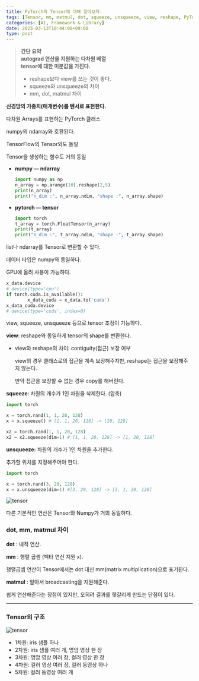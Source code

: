 ```yaml
---
title: PyTorch의 Tensor에 대해 알아보자.
tags: [Tensor, mm, matmul, dot, squeeze, unsqueeze, view, reshape, PyTorch]
categories: [AI, Framework & Library]
date: 2023-03-13T10:44:00+09:00
type: post
---
```

> **간단 요약**  
> **autograd 연산을 지원하는 다차원 배열**  
> **tensor에 대한 미분값을 가진다.**  
> - reshape보다 view를 쓰는 것이 좋다.  
> - squeeze와 unsqueeze의 차이  
> - mm, dot, matmul 차이  


**신경망의 가중치(매개변수)를 텐서로 표현한다.**

다차원 Arrays를 표현하는 PyTorch 클래스

numpy의 ndarray와 호환된다.

TensorFlow의 Tensor와도 동일

Tensor을 생성하는 함수도 거의 동일

- **numpy — ndarray**
    
    ```python
    import numpy as np
    n_array = np.arange(10).reshape(2,5)
    print(n_array)
    print("n_dim :", n_array.ndim, "shape :", n_array.shape)
    ```
    
- **pytorch — tensor**
    
    ```python
    import torch
    t_array = torch.FloatTensor(n_array)
    print(t_array)
    print("n_dim :", t_array.ndim, "shape :", t_array.shape)
    ```
    

list나 ndarray를 Tensor로 변환할 수 있다.

데이터 타입은 numpy와 동일하다.

GPU에 올려 사용이 가능하다.

```python
x_data.device
# device(type='cpu')
if torch.cuda.is_available():
		x_data_cuda = x_data.to('cuda')
x_data_cuda.device
# device(type='cuda', index=0)
```

view, squeeze, unsqueeze 등으로 tensor 조정이 가능하다.

**view**: reshape와 동일하게 tensor의 shape를 변환한다.

- view와 reshape의 차이: contiguity(접근) 보장 여부
    
    view의 경우 클래스로의 접근을 계속 보장해주지만, reshape는 접근을 보장해주지 않는다.
    
    만약 접근을 보장할 수 없는 경우 copy를 해버린다.
    

**squeeze**: 차원의 개수가 1인 차원을 삭제한다. (압축)

```python
import torch

x = torch.rand(1, 1, 20, 128)
x = x.squeeze() # [1, 1, 20, 128] -> [20, 128]

x2 = torch.rand(1, 1, 20, 128)
x2 = x2.squeeze(dim=1) # [1, 1, 20, 128] -> [1, 20, 128]
```

**unsqueeze:** 차원의 개수가 1인 차원을 추가한다.

추가할 위치를 지정해주어야 한다.

```python
import torch

x = torch.rand(3, 20, 128)
x = x.unsqueeze(dim=1) #[3, 20, 128] -> [3, 1, 20, 128]
```

![tensor](/imgs/tensor.png)

다른 기본적인 연산은 Tensor와 Numpy가 거의 동일하다.

### dot, mm, matmul 차이

**dot** : 내적 연산.

**mm** : 행렬 곱셈 (벡터 연산 지원 x).

행렬곱셈 연산이 Tensor에서는 dot 대신 mm(matrix multiplication)으로 표기된다.

**matmul** : 알아서 broadcasting을 지원해준다.

쉽게 연산해준다는 장점이 있지만, 오히려 결과를 헷갈리게 만드는 단점이 있다.

---

### Tensor의 구조

![tensor](/imgs/tensor1.png)

- 1차원: iris 샘플 하나
- 2차원: iris 샘플 여러 개, 명암 영상 한 장
- 3차원: 명암 영상 여러 장, 컬러 영상 한 장
- 4차원: 컬러 영상 여러 장, 컬러 동영상 하나
- 5차원: 컬러 동영상 여러 개